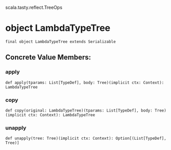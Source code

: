 scala.tasty.reflect.TreeOps
# object LambdaTypeTree

<pre><code class="language-scala" >final object LambdaTypeTree extends Serializable</pre></code>
## Concrete Value Members:
### apply
<pre><code class="language-scala" >def apply(tparams: List[TypeDef], body: Tree)(implicit ctx: Context): LambdaTypeTree</pre></code>

### copy
<pre><code class="language-scala" >def copy(original: LambdaTypeTree)(tparams: List[TypeDef], body: Tree)(implicit ctx: Context): LambdaTypeTree</pre></code>

### unapply
<pre><code class="language-scala" >def unapply(tree: Tree)(implicit ctx: Context): Option[(List[TypeDef], Tree)]</pre></code>

